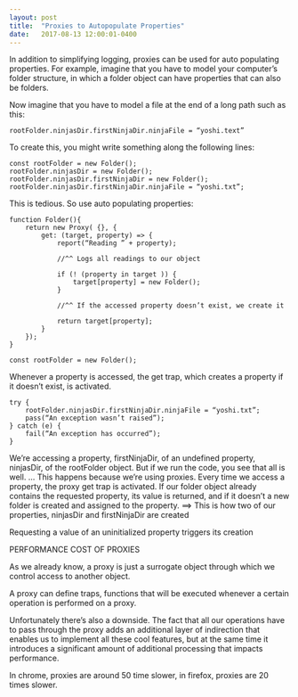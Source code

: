 ```yaml
---
layout: post
title:  "Proxies to Autopopulate Properties"
date:   2017-08-13 12:00:01-0400
---
```

In addition to simplifying logging, proxies can be used for auto populating properties. For example, imagine that you have to model your computer’s folder structure, in which a folder object can have properties that can also be folders.

Now imagine that you have to model a file at the end of a long path such as this:

    rootFolder.ninjasDir.firstNinjaDir.ninjaFile = “yoshi.text”

To create this, you might write something along the following lines:

    const rootFolder = new Folder();
    rootFolder.ninjasDir = new Folder();
    rootFolder.ninjasDir.firstNinjaDir = new Folder();
    rootFolder.ninjasDir.firstNinjaDir.ninjaFile = “yoshi.txt”;

This is tedious. So use auto populating properties:

    function Folder(){
        return new Proxy( {}, {
            get: (target, property) => {
                report(“Reading ” + property);

                //^^ Logs all readings to our object

                if (! (property in target )) {
                    target[property] = new Folder(); 
                }

                //^^ If the accessed property doesn’t exist, we create it   
            
                return target[property];
            }
        });
    }

    const rootFolder = new Folder();

Whenever a property is accessed, the get trap, which creates a property if it doesn’t exist, is activated.

    try {
        rootFolder.ninjasDir.firstNinjaDir.ninjaFile = “yoshi.txt”;
        pass(“An exception wasn’t raised”);
    } catch (e) {
        fail(“An exception has occurred”);
    }

We’re accessing a property, firstNinjaDir, of an undefined property, ninjasDir, of the rootFolder object. But if we run the code, you see that all is well.
    … This happens because we’re using proxies. Every time we access a property, the proxy get trap is activated. If our folder object already contains the requested property, its value is returned, and if it doesn’t a new folder is created and assigned to the property.
    ==> This is how two of our properties, ninjasDir and firstNinjaDir are created

Requesting a value of an uninitialized property triggers its creation

PERFORMANCE COST OF PROXIES

As we already know, a proxy is just a surrogate object through which we control access to another object. 

A proxy can define traps, functions that will be executed whenever a certain operation is performed on a proxy.

Unfortunately there’s also a downside. The fact that all our operations have to pass through the proxy adds an additional layer of indirection that enables us to implement all these cool features, but at the same time it introduces a significant amount of additional processing that impacts performance.

In chrome, proxies are around 50 time slower, in firefox, proxies are 20 times slower.
